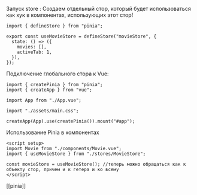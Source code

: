 Запуск store :
Создаем отдельный стор, который будет использоваться как хук в компонентах, использующих этот стор!
```JS
import { defineStore } from "pinia";

export const useMovieStore = defineStore("movieStore", {
  state: () => ({
    movies: [],
    activeTab: 1,
  }),
});
```

Подключение глобального стора к Vue:
```JS
import { createPinia } from "pinia";
import { createApp } from "vue";

import App from "./App.vue";

import "./assets/main.css";

createApp(App).use(createPinia()).mount("#app");

```
Использование Pinia в компонентах 
```JS
<script setup>
import Movie from "./components/Movie.vue";
import { useMovieStore } from "./stores/MovieStore";

const movieStore = useMovieStore(); //теперь можно обращаться как к объекту стор, причем и к гетера и ко всему
</script>
```
[[pinia]]
